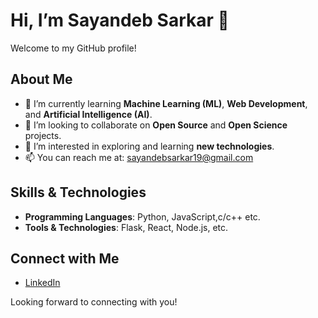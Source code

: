 # Hi, I’m Sayandeb Sarkar 👋

Welcome to my GitHub profile!

## About Me

- 🌱 I’m currently learning **Machine Learning (ML)**, **Web Development**, and **Artificial Intelligence (AI)**.
- 👯 I’m looking to collaborate on **Open Source** and **Open Science** projects.
- 👀 I’m interested in exploring and learning **new technologies**.
- 📫 You can reach me at: [sayandebsarkar19@gmail.com](mailto:sayandebsarkar19@gmail.com)

## Skills & Technologies

- **Programming Languages**: Python, JavaScript,c/c++ etc.
- **Tools & Technologies**: Flask, React, Node.js, etc.

## Connect with Me

- [LinkedIn](https://www.linkedin.com/in/sayandeb-sarkar/)


Looking forward to connecting with you!
